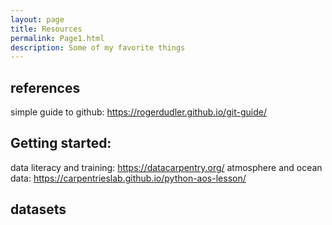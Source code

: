 ```yaml
---
layout: page
title: Resources
permalink: Page1.html
description: Some of my favorite things
---
```


## references
simple guide to github: https://rogerdudler.github.io/git-guide/


## Getting started: 
data literacy and training: https://datacarpentry.org/
atmosphere and ocean data: https://carpentrieslab.github.io/python-aos-lesson/

## datasets 
